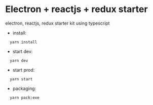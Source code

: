 # Electron + reactjs + redux starter

electron, reactjs, redux starter kit using typescript

- install:

```
  yarn install
```

- start dev:

```
  yarn dev
```

- start prod:

```
  yarn start
```

- packaging:

```
  yarn pack:exe
```
